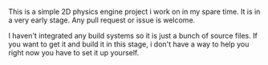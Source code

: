 This is a simple 2D physics engine project i work on in my spare time. It is in a very early stage. Any pull request or issue is welcome.

I haven't integrated any build systems so it is just a bunch of source files. If you want to get it and build it in this stage, i don't have a way to help you right now you have to set it up yourself.
